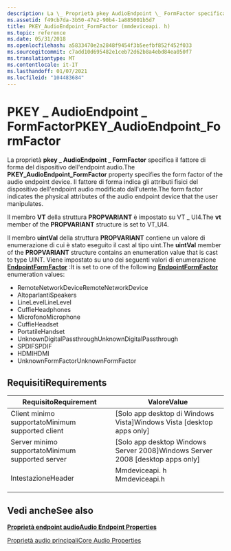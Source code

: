 ```yaml
---
description: La \_ Proprietà pkey AudioEndpoint \_ FormFactor specifica il fattore di forma del dispositivo dell'endpoint audio. Il fattore di forma indica gli attributi fisici del dispositivo dell'endpoint audio modificato dall'utente.
ms.assetid: f49cb7da-3b50-47e2-90b4-1a885001b5d7
title: PKEY_AudioEndpoint_FormFactor (mmdeviceapi. h)
ms.topic: reference
ms.date: 05/31/2018
ms.openlocfilehash: a5833470e2a2848f9454f3b5eefbf852f452f033
ms.sourcegitcommit: c7add10d695482e1ceb72d62b8a4ebd84ea050f7
ms.translationtype: MT
ms.contentlocale: it-IT
ms.lasthandoff: 01/07/2021
ms.locfileid: "104483684"
---
```

# <a name="pkey_audioendpoint_formfactor"></a><span data-ttu-id="72f44-104">PKEY \_ AudioEndpoint \_ FormFactor</span><span class="sxs-lookup"><span data-stu-id="72f44-104">PKEY\_AudioEndpoint\_FormFactor</span></span>

<span data-ttu-id="72f44-105">La proprietà **pkey \_ AudioEndpoint \_ FormFactor** specifica il fattore di forma del dispositivo dell'endpoint audio.</span><span class="sxs-lookup"><span data-stu-id="72f44-105">The **PKEY\_AudioEndpoint\_FormFactor** property specifies the form factor of the audio endpoint device.</span></span> <span data-ttu-id="72f44-106">Il fattore di forma indica gli attributi fisici del dispositivo dell'endpoint audio modificato dall'utente.</span><span class="sxs-lookup"><span data-stu-id="72f44-106">The form factor indicates the physical attributes of the audio endpoint device that the user manipulates.</span></span>

<span data-ttu-id="72f44-107">Il membro **VT** della struttura **PROPVARIANT** è impostato su VT \_ UI4.</span><span class="sxs-lookup"><span data-stu-id="72f44-107">The **vt** member of the **PROPVARIANT** structure is set to VT\_UI4.</span></span>

<span data-ttu-id="72f44-108">Il membro **uintVal** della struttura **PROPVARIANT** contiene un valore di enumerazione di cui è stato eseguito il cast al tipo uint.</span><span class="sxs-lookup"><span data-stu-id="72f44-108">The **uintVal** member of the **PROPVARIANT** structure contains an enumeration value that is cast to type UINT.</span></span> <span data-ttu-id="72f44-109">Viene impostato su uno dei seguenti valori di enumerazione [**EndpointFormFactor**](/windows/win32/api/mmdeviceapi/ne-mmdeviceapi-endpointformfactor) :</span><span class="sxs-lookup"><span data-stu-id="72f44-109">It is set to one of the following [**EndpointFormFactor**](/windows/win32/api/mmdeviceapi/ne-mmdeviceapi-endpointformfactor) enumeration values:</span></span>

-   <span data-ttu-id="72f44-110">RemoteNetworkDevice</span><span class="sxs-lookup"><span data-stu-id="72f44-110">RemoteNetworkDevice</span></span>
-   <span data-ttu-id="72f44-111">Altoparlanti</span><span class="sxs-lookup"><span data-stu-id="72f44-111">Speakers</span></span>
-   <span data-ttu-id="72f44-112">LineLevel</span><span class="sxs-lookup"><span data-stu-id="72f44-112">LineLevel</span></span>
-   <span data-ttu-id="72f44-113">Cuffie</span><span class="sxs-lookup"><span data-stu-id="72f44-113">Headphones</span></span>
-   <span data-ttu-id="72f44-114">Microfono</span><span class="sxs-lookup"><span data-stu-id="72f44-114">Microphone</span></span>
-   <span data-ttu-id="72f44-115">Cuffie</span><span class="sxs-lookup"><span data-stu-id="72f44-115">Headset</span></span>
-   <span data-ttu-id="72f44-116">Portatile</span><span class="sxs-lookup"><span data-stu-id="72f44-116">Handset</span></span>
-   <span data-ttu-id="72f44-117">UnknownDigitalPassthrough</span><span class="sxs-lookup"><span data-stu-id="72f44-117">UnknownDigitalPassthrough</span></span>
-   <span data-ttu-id="72f44-118">SPDIF</span><span class="sxs-lookup"><span data-stu-id="72f44-118">SPDIF</span></span>
-   <span data-ttu-id="72f44-119">HDMI</span><span class="sxs-lookup"><span data-stu-id="72f44-119">HDMI</span></span>
-   <span data-ttu-id="72f44-120">UnknownFormFactor</span><span class="sxs-lookup"><span data-stu-id="72f44-120">UnknownFormFactor</span></span>

## <a name="requirements"></a><span data-ttu-id="72f44-121">Requisiti</span><span class="sxs-lookup"><span data-stu-id="72f44-121">Requirements</span></span>



| <span data-ttu-id="72f44-122">Requisito</span><span class="sxs-lookup"><span data-stu-id="72f44-122">Requirement</span></span> | <span data-ttu-id="72f44-123">Valore</span><span class="sxs-lookup"><span data-stu-id="72f44-123">Value</span></span> |
|-------------------------------------|------------------------------------------------------------------------------------------|
| <span data-ttu-id="72f44-124">Client minimo supportato</span><span class="sxs-lookup"><span data-stu-id="72f44-124">Minimum supported client</span></span><br/> | <span data-ttu-id="72f44-125">\[Solo app desktop di Windows Vista\]</span><span class="sxs-lookup"><span data-stu-id="72f44-125">Windows Vista \[desktop apps only\]</span></span><br/>                                           |
| <span data-ttu-id="72f44-126">Server minimo supportato</span><span class="sxs-lookup"><span data-stu-id="72f44-126">Minimum supported server</span></span><br/> | <span data-ttu-id="72f44-127">\[Solo app desktop Windows Server 2008\]</span><span class="sxs-lookup"><span data-stu-id="72f44-127">Windows Server 2008 \[desktop apps only\]</span></span><br/>                                     |
| <span data-ttu-id="72f44-128">Intestazione</span><span class="sxs-lookup"><span data-stu-id="72f44-128">Header</span></span><br/>                   | <dl> <span data-ttu-id="72f44-129"><dt>Mmdeviceapi. h</dt></span><span class="sxs-lookup"><span data-stu-id="72f44-129"><dt>Mmdeviceapi.h</dt></span></span> </dl> |



## <a name="see-also"></a><span data-ttu-id="72f44-130">Vedi anche</span><span class="sxs-lookup"><span data-stu-id="72f44-130">See also</span></span>

<dl> <dt>

[<span data-ttu-id="72f44-131">**Proprietà endpoint audio**</span><span class="sxs-lookup"><span data-stu-id="72f44-131">**Audio Endpoint Properties**</span></span>](audio-endpoint-properties.md)
</dt> <dt>

[<span data-ttu-id="72f44-132">Proprietà audio principali</span><span class="sxs-lookup"><span data-stu-id="72f44-132">Core Audio Properties</span></span>](core-audio-properties.md)
</dt> </dl>

 

 




